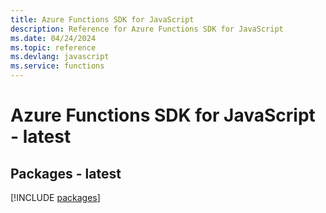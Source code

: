 ```yaml
---
title: Azure Functions SDK for JavaScript
description: Reference for Azure Functions SDK for JavaScript
ms.date: 04/24/2024
ms.topic: reference
ms.devlang: javascript
ms.service: functions
---
```

# Azure Functions SDK for JavaScript - latest
## Packages - latest
[!INCLUDE [packages](functions-index.md)]